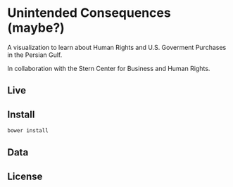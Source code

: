 # Unintended Consequences (maybe?)
A visualization to learn about Human Rights and U.S. Goverment Purchases in the Persian Gulf.

In collaboration with the Stern Center for Business and Human Rights. 

## Live


## Install

```javascript
bower install
```

## Data

## License